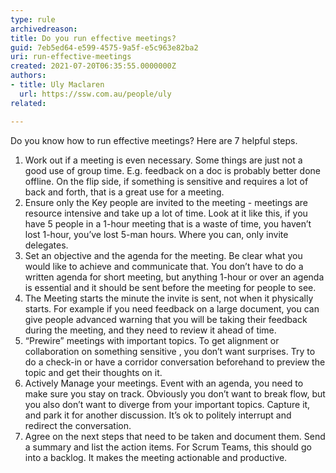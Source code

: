 ```yaml
---
type: rule
archivedreason:
title: Do you run effective meetings?
guid: 7eb5ed64-e599-4575-9a5f-e5c963e82ba2
uri: run-effective-meetings
created: 2021-07-20T06:35:55.0000000Z
authors: 
- title: Uly Maclaren 
  url: https://ssw.com.au/people/uly
related:

---
```


Do you know how to run effective meetings? Here are 7 helpful steps.

<!--endintro-->

1. Work out if a meeting is even necessary. Some things are just not a good use of group time. E.g. feedback on a doc is probably better done offline. On the flip side, if something is sensitive and requires a lot of back and forth, that is a great use for a meeting.
2. Ensure only the Key people are invited to the meeting - meetings are resource intensive and take up a lot of time. Look at it like this, if you have 5 people in a 1-hour meeting that is a waste of time, you haven’t lost 1-hour, you’ve lost 5-man hours. Where you can, only invite delegates.
3. Set an objective and the agenda for the meeting. Be clear what you would like to achieve and communicate that. You don’t have to do a written agenda for short meeting, but anything 1-hour or over an agenda is essential and it should be sent before the meeting for people to see.
4. The Meeting starts the minute the invite is sent, not when it physically starts. For example if you need feedback on a large document, you can give people advanced warning that you will be taking their feedback during the meeting, and they need to review it ahead of time.
5. “Prewire” meetings with important topics. To get alignment or collaboration on something sensitive , you don’t want surprises. Try to do a check-in or have a corridor conversation beforehand to preview the topic and get their thoughts on it.
6. Actively Manage your meetings. Event with an agenda, you need to make sure you stay on track. Obviously you don’t want to break flow, but you also don’t want to diverge from your important topics. Capture it, and park it for another discussion. It’s ok to politely interrupt and redirect the conversation.
7. Agree on the next steps that need to be taken and document them. Send a summary and list the action items. For Scrum Teams, this should go into a backlog. It makes the meeting actionable and productive.
